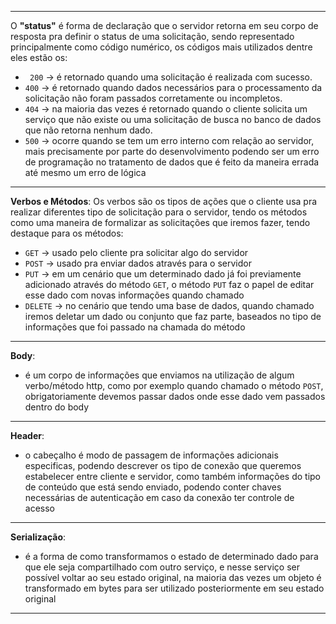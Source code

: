----
O **"status"** é forma de declaração que o servidor retorna em seu corpo de resposta
pra definir o status de uma solicitação, sendo representado principalmente como código numérico, os códigos mais utilizados dentre eles estão os:

- ``` 200``` -> é retornado quando uma solicitação é realizada com sucesso.
- ```400``` -> é retornado quando dados necessários para o processamento da solicitação não foram passados corretamente ou incompletos.
- ```404``` -> na maioria das vezes é retornado quando o cliente solicita um serviço que não existe ou uma solicitação de busca no banco de dados que não retorna nenhum dado.
- ```500``` -> ocorre quando se tem um erro interno com relação ao servidor, mais precisamente por parte do desenvolvimento podendo ser um erro de programação no tratamento de dados que é feito da maneira errada até mesmo um erro de lógica 
----

**Verbos e Métodos**: Os verbos são os tipos de ações que o cliente usa pra realizar diferentes tipo de solicitação para o servidor, tendo os métodos como uma maneira de formalizar as solicitações que iremos fazer, tendo destaque para os métodos:

- ```GET``` -> usado pelo cliente pra solicitar algo do servidor
- ```POST``` -> usado pra enviar dados através para o servidor
- ```PUT``` -> em um cenário que um determinado dado já foi previamente adicionado através  do método ```GET```, o método ```PUT``` faz o papel de editar esse dado com novas informações quando chamado
- ```DELETE``` -> no cenário que tendo uma base de dados, quando chamado iremos deletar um dado ou conjunto que faz parte, baseados no tipo de informações que foi passado na chamada do método
----

**Body**:
- é um corpo de informações que enviamos na utilização de algum verbo/método http, como por exemplo quando chamado o método ```POST```, obrigatoriamente devemos passar dados onde esse dado vem passados dentro do body
----

**Header**: 
- o cabeçalho é modo de passagem de informações adicionais especificas, podendo descrever os tipo de conexão que queremos estabelecer entre cliente e servidor, como também informações do tipo de conteúdo que está sendo enviado, podendo conter chaves necessárias de autenticação em caso da conexão ter controle de acesso
----

**Serialização**: 
- é a forma de como transformamos o estado de determinado dado para que ele seja compartilhado com outro serviço, e nesse serviço ser possível voltar ao seu estado original, na maioria das vezes um objeto é transformado em bytes para ser utilizado posteriormente  em seu estado original
----
